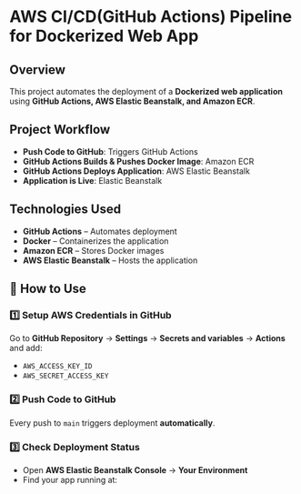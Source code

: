 
# AWS CI/CD(GitHub Actions) Pipeline for Dockerized Web App

## Overview
This project automates the deployment of a **Dockerized web application** using **GitHub Actions, AWS Elastic Beanstalk, and Amazon ECR**.  

## Project Workflow  
- **Push Code to GitHub**: Triggers GitHub Actions  
- **GitHub Actions Builds & Pushes Docker Image**: Amazon ECR 
- **GitHub Actions Deploys Application**: AWS Elastic Beanstalk
- **Application is Live**: Elastic Beanstalk  

## Technologies Used  
- **GitHub Actions** – Automates deployment  
- **Docker** – Containerizes the application  
- **Amazon ECR** – Stores Docker images  
- **AWS Elastic Beanstalk** – Hosts the application 

## 🚀 How to Use  
### 1️⃣ **Setup AWS Credentials in GitHub**  
Go to **GitHub Repository** → **Settings** → **Secrets and variables** → **Actions** and add:  
- `AWS_ACCESS_KEY_ID`  
- `AWS_SECRET_ACCESS_KEY`  

### 2️⃣ **Push Code to GitHub**  
Every push to `main` triggers deployment **automatically**.

### 3️⃣ **Check Deployment Status**  
- Open **AWS Elastic Beanstalk Console** → **Your Environment**  
- Find your app running at:  

